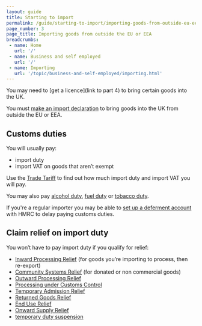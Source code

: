 ```yaml
---
layout: guide
title: Starting to import
permalink: /guide/starting-to-import/importing-goods-from-outside-eu-eea.html
page_number: 3
page_title: Importing goods from outside the EU or EEA
breadcrumbs:
 - name: Home
   url: '/'
 - name: Business and self employed
   url: '/'
 - name: Importing
   url: '/topic/business-and-self-employed/importing.html'   
---
```

You may need to [get a licence](link to part 4) to bring certain goods into the UK.

You must [make an import declaration](/guide/import-goods-outside-eu/overview.html) to bring goods into the UK from outside the EU or EEA.

## Customs duties

You will usually pay:

- import duty
- import VAT on goods that aren’t exempt

Use the [Trade Tariff](/start/trade-tariff.html) to find out how much import duty and import VAT you will pay.

You may also pay [alcohol duty](/topic/business-tax/alcohol-duties), [fuel duty](/topic/business-tax/fuel-duty) or [tobacco duty](/topic/business-tax/tobacco-products-duty).

If you're a regular importer you may be able to [set up a deferment account](/delay-paying-customs-duty-when-you-import-goods.html) with HMRC to delay paying customs duties.

## Claim relief on import duty

You won’t have to pay import duty if you qualify for relief:

- [Inward Processing Relief](/guide/duty-relief-import-goods-processing/overview.html) (for goods you’re importing to process, then re-export)
- [Community Systems Relief](/guide/relief-on-donated-noncommercial-goods/who-can-claim-relief.html) (for donated or non commercial goods)
- [Outward Processing Relief](/guide/outward-processing-relief/overview.html)
- [Processing under Customs Control](/guide/processing-under-customs-control-relief-customs-warehousing/overview.html)
- [Temporary Admission Relief](/guide/temporary-admission-relief/overview.html)
- [Returned Goods Relief](/guide/returned-goods-relief/overview.html)
- [End Use Relief](/guide/end-use-relief/overview.html)
- [Onward Supply Relief](/guide/onward-supply-relief/overview.html)
- [temporary duty suspension](/guide/temporary-duty-suspensions/overview.html)
